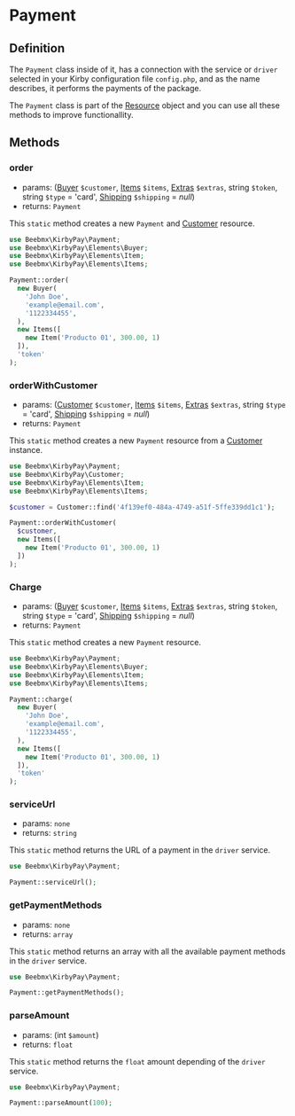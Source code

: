 # Payment

## Definition

The `Payment` class inside of it, has a connection with the service or `driver` selected in your Kirby configuration file `config.php`, and as the name describes, it performs the payments of the package.

The `Payment` class is part of the [Resource](resource) object and you can use all these methods to improve functionallity.

## Methods

### order
- params: ([Buyer](elements.md#buyer) `$customer`, [Items](elements.md#items) `$items`, [Extras](elements.md#extras) `$extras`, string `$token`, string `$type` = 'card', [Shipping](elements.md#shipping) `$shipping` = *null*) 
- returns: `Payment`

This `static` method creates a new `Payment` and [Customer](customer) resource.

```php
use Beebmx\KirbyPay\Payment;
use Beebmx\KirbyPay\Elements\Buyer;
use Beebmx\KirbyPay\Elements\Item;
use Beebmx\KirbyPay\Elements\Items;

Payment::order(
  new Buyer(
    'John Doe',
    'example@email.com',
    '1122334455',
  ),
  new Items([
    new Item('Producto 01', 300.00, 1)
  ]),
  'token'
);
```

### orderWithCustomer
- params: ([Customer](customer) `$customer`, [Items](elements.md#items) `$items`, [Extras](elements.md#extras) `$extras`, string `$type` = 'card', [Shipping](elements.md#shipping) `$shipping` = *null*)
- returns: `Payment`

This `static` method creates a new `Payment` resource from a [Customer](customer) instance.

```php
use Beebmx\KirbyPay\Payment;
use Beebmx\KirbyPay\Customer;
use Beebmx\KirbyPay\Elements\Item;
use Beebmx\KirbyPay\Elements\Items;

$customer = Customer::find('4f139ef0-484a-4749-a51f-5ffe339dd1c1');

Payment::orderWithCustomer(
  $customer,
  new Items([
    new Item('Producto 01', 300.00, 1)
  ])
);

```

### Charge
- params: ([Buyer](elements.md#buyer) `$customer`, [Items](elements.md#items) `$items`, [Extras](elements.md#extras) `$extras`, string `$token`, string `$type` = 'card', [Shipping](elements.md#shipping) `$shipping` = *null*)
- returns: `Payment`

This `static` method creates a new `Payment` resource.

```php
use Beebmx\KirbyPay\Payment;
use Beebmx\KirbyPay\Elements\Buyer;
use Beebmx\KirbyPay\Elements\Item;
use Beebmx\KirbyPay\Elements\Items;

Payment::charge(
  new Buyer(
    'John Doe',
    'example@email.com',
    '1122334455',
  ),
  new Items([
    new Item('Producto 01', 300.00, 1)
  ]),
  'token'
);
```

### serviceUrl
- params: `none`
- returns: `string`

This `static` method returns the URL of a payment in the `driver` service.

```php
use Beebmx\KirbyPay\Payment;

Payment::serviceUrl();
```

### getPaymentMethods
- params: `none`
- returns: `array`

This `static` method returns an array with all the available payment methods in the `driver` service.

```php
use Beebmx\KirbyPay\Payment;

Payment::getPaymentMethods();
```

### parseAmount
- params: (int `$amount`)
- returns: `float`

This `static` method returns the `float` amount depending of the `driver` service.

```php
use Beebmx\KirbyPay\Payment;

Payment::parseAmount(100);
```
